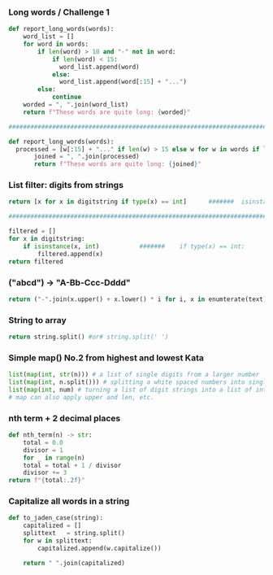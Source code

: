 ### Long words / Challenge 1
```Python
def report_long_words(words):
    word_list = []
    for word in words:
        if len(word) > 10 and "-" not in word:
            if len(word) < 15:
              word_list.append(word)
            else:
              word_list.append(word[:15] + "...")
        else:
            continue
    worded = ", ".join(word_list)
    return f"These words are quite long: {worded}"

####################################################################################################

def report_long_words(words):
  processed = [w[:15] + "..." if len(w) > 15 else w for w in words if len(w) > 10 and "-" not in w]
       joined = ", ".join(processed)
       return f"These words are quite long: {joined}"
```
### List filter:    digits from strings
```Python
return [x for x in digitstring if type(x) == int]      #######  isinstance(x, int)

##########################################################################

filtered = []
for x in digitstring:
    if isinstance(x, int)           #######    if type(x) == int:
        filtered.append(x)
return filtered
```
### ("abcd") -> "A-Bb-Ccc-Dddd"
```Python
return ("-".join(x.upper() + x.lower() * i for i, x in enumterate(text)))
```
### String to array
```Python
return string.split() #or# string.split(' ')
```
### Simple map()  No.2 from highest and lowest Kata
```Python
list(map(int, str(n))) # a list of single digits from a larger number
list(map(int, n.split())) # splitting a white spaced numbers into single integers and then listing them
list(map(int, num) # turning a list of digit strings into a list of integers
# map can also apply upper and len, etc.
```
### nth term + 2 decimal places
```Python
def nth_term(n) -> str:
    total = 0.0
    divisor = 1
    for _ in range(n)
    total = total + 1 / divisor
    divisor += 3
return f"{total:.2f}"
```
### Capitalize all words in a string
```Python
def to_jaden_case(string):
    capitalized = []
    splittext   = string.split()
    for w in splittext:
        capitalized.append(w.capitalize())

    return " ".join(capitalized)
```

